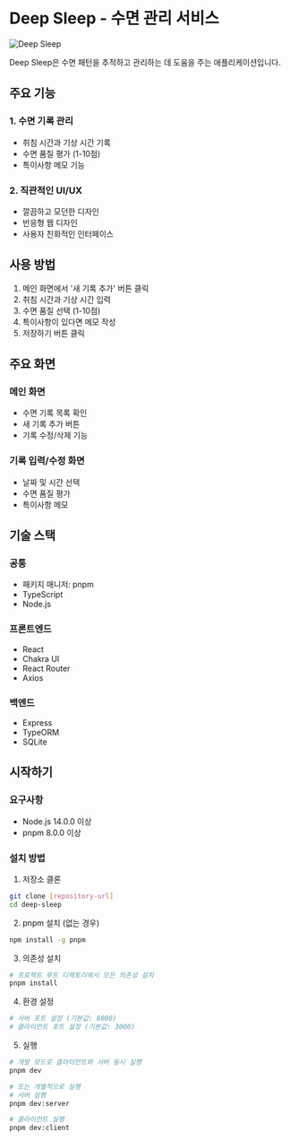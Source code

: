 # Deep Sleep - 수면 관리 서비스

![Deep Sleep](https://img.shields.io/badge/Deep_Sleep-수면_관리_서비스-orange)

Deep Sleep은 수면 패턴을 추적하고 관리하는 데 도움을 주는 애플리케이션입니다.

## 주요 기능

### 1. 수면 기록 관리
- 취침 시간과 기상 시간 기록
- 수면 품질 평가 (1-10점)
- 특이사항 메모 기능

### 2. 직관적인 UI/UX
- 깔끔하고 모던한 디자인
- 반응형 웹 디자인
- 사용자 친화적인 인터페이스

## 사용 방법

1. 메인 화면에서 '새 기록 추가' 버튼 클릭
2. 취침 시간과 기상 시간 입력
3. 수면 품질 선택 (1-10점)
4. 특이사항이 있다면 메모 작성
5. 저장하기 버튼 클릭

## 주요 화면

### 메인 화면
- 수면 기록 목록 확인
- 새 기록 추가 버튼
- 기록 수정/삭제 기능

### 기록 입력/수정 화면
- 날짜 및 시간 선택
- 수면 품질 평가
- 특이사항 메모


## 기술 스택

### 공통
- 패키지 매니저: pnpm
- TypeScript
- Node.js

### 프론트엔드
- React
- Chakra UI
- React Router
- Axios

### 백엔드
- Express
- TypeORM
- SQLite

## 시작하기

### 요구사항
- Node.js 14.0.0 이상
- pnpm 8.0.0 이상


### 설치 방법

1. 저장소 클론
```bash
git clone [repository-url]
cd deep-sleep
```

2. pnpm 설치 (없는 경우)
```bash
npm install -g pnpm
```

3. 의존성 설치
```bash
# 프로젝트 루트 디렉토리에서 모든 의존성 설치
pnpm install
```

4. 환경 설정
```bash
# 서버 포트 설정 (기본값: 8000)
# 클라이언트 포트 설정 (기본값: 3000)
```

5. 실행
```bash
# 개발 모드로 클라이언트와 서버 동시 실행
pnpm dev

# 또는 개별적으로 실행
# 서버 실행
pnpm dev:server

# 클라이언트 실행
pnpm dev:client
```
